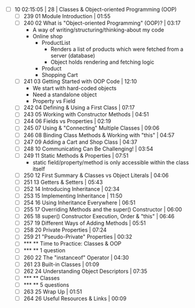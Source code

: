 - [ ] 10 02:15:05 | 28 | Classes & Object-oriented Programming (OOP)
	- [ ] 239 01 Module Introduction | 01:55
	- [ ] 240 02 What is "Object-oriented Programming" (OOP)? | 03:17
	  - A way of writing/structuring/thinking-about my code
	  - Online shop
	    - ProductList
	      - Renders a list of products which were fetched from a server (database)
	      - Object holds rendering and fetching logic
	     - Product
	     - Shopping Cart
	- [ ] 241 03 Getting Started with OOP Code | 12:10
	  - We start with hard-coded objects
	  - Need a standalone object
	  - Property vs Field
	- [ ] 242 04 Defining & Using a First Class | 07:17
	- [ ] 243 05 Working with Constructor Methods | 04:51
	- [ ] 244 06 Fields vs Properties | 02:19
	- [ ] 245 07 Using & "Connecting" Multiple Classes | 09:06
	- [ ] 246 08 Binding Class Methods & Working with "this" | 04:57
	- [ ] 247 09 Adding a Cart and Shop Class | 04:37
	- [ ] 248 10 Communicating Can Be Challenging! | 03:54
	- [ ] 249 11 Static Methods & Properties | 07:51
	  - static field/property/method is only accessible within the class itself
	- [ ] 250 12 First Summary & Classes vs Object Literals | 04:06
	- [ ] 251 13 Getters & Setters | 05:43
	- [ ] 252 14 Introducing Inheritance | 02:34
	- [ ] 253 15 Implementing Inheritance | 11:50
	- [ ] 254 16 Using Inheritance Everywhere | 06:51
	- [ ] 255 17 Overriding Methods and the super() Constructor | 06:00
	- [ ] 265 18 super() Constructor Execution, Order & "this" | 06:46
	- [ ] 257 19 Different Ways of Adding Methods | 05:51
	- [ ] 258 20 Private Properties | 07:24
	- [ ] 259 21 "Pseudo-Private" Properties | 00:32
	- [ ] *** ** Time to Practice: Classes & OOP
	- [ ] *** ** 1 question
	- [ ] 260 22 The "instanceof" Operator | 04:30
	- [ ] 261 23 Built-in Classes | 01:09
	- [ ] 262 24 Understanding Object Descriptors | 07:35
	- [ ] *** ** Classes
	- [ ] *** ** 5 questions
	- [ ] 263 25 Wrap Up | 01:51
	- [ ] 264 26 Useful Resources & Links | 00:09
